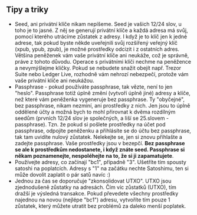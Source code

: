 ## Tipy a triky

- Seed, ani privátní klíče nikam nepíšeme. Seed je vašich 12/24 slov, u toho je to jasné. Z něj se generují privátní klíče a každá adresa má svůj, pomocí kterého utrácíme zůstatek z adresy. I když je to klíč jen k jedné adrese, tak pokud byste někde uveřejnili svůj rozšířený veřejný klíč (xpub, ypub, zpub), je možné prostředky odcizit i z ostatních adres. Většina peněženek vám vaše privátní klíče ani neukáže, což je správně, práve z tohoto důvodu. Operace s privátními klíči nechme na peněžence a nevymýšlejme kličky. Pokud se nebudete snažit obejít např. Trezor Suite nebo Ledger Live, rozhodně vám nehrozí nebezpečí, protože vám vaše privátní klíče ani neukážou.
- Passphrase - pokud používáte passphrase, tak vězte, není to jen "heslo". Passphrase totiž úplně změní (vytvoří úplně jiné) adresy a klíče, než které vám peněženka vygeneruje bez passphrase. Ty "obyčejné", bez passphrase, nikam nezminí, ani prostředky z nich. Jen jsou to úplně oddělené účty a možná bych to mohl přirovnat k dvěma rozdílným seedům (prvních 12/24 slov je společných, a liší se 25.slovem - passphrase). Tzn. že pokud si pošlete prostředky na účet pod passphrase, odpojíte peněženku a přihlásíte se do účtu bez passphrase, tak tam uvidíte nulový zůstatek. Nelekejte se, jen si znovu přihlašte a zadejte passphrase. Vaše prostředky jsou v bezepčí. **Bez passphrase se ale k prostředkům nedostanete, i když znáte seed. Passphrase si někam poznamenejte, nespoléhejte na to, že si ji zapamatujete**.
- Používejte adresy, co začínají "bc1", případně "3". Ušetříte tím spousty satoshi na poplatcích. Adresy s "1" na začátku nechte Satoshimu, ten si může dovolit zaplatit o pár satů navíc :)
- Jednou za čas se doporučuje "zkonsolidovat UTXO". UTXO jsou zjednodušeně zůstatky na adresách. Čím víc zůstatků (UTXO), tím dražší je výsledná transakce. Pokud převedete všechny prostředky najednou na novou (nejlépe "bc1") adresu, vytvoříte tím pouze 1 zůstatek, který můžete utratit bez problémů za daleko menší poplatek.
